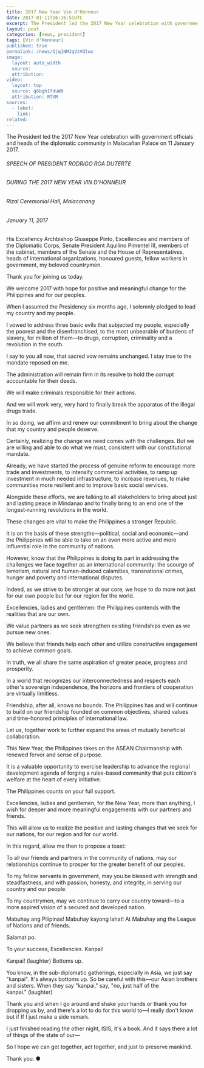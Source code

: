 ```yaml
---
title: 2017 New Year Vin d'Honneur
date: 2017-01-11T16:16:51UTC
excerpt: The President led the 2017 New Year celebration with government officials and heads of the diplomatic community in Malacañan Palace on 11 January 2017.
layout: post
categories: [news, president]
tags: [Vin d'Honneur]
published: true
permalink: /news/Ojq1NMJqVzVQlwx
image:
  layout: auto_width
  source: 
  attribution: 
video:
  layout: top
  source: q6bghIfduW0
  attribution: RTVM
sources:
  - label:
    link:
related:
---
```


The President led the 2017 New Year celebration with government officials and heads of the diplomatic community in Malacañan Palace on 11 January 2017.

###### SPEECH OF PRESIDENT RODRIGO ROA DUTERTE

###### DURING THE 2017 NEW YEAR VIN D'HONNEUR

###### Rizal Ceremonial Hall, Malacanang

###### January 11, 2017

His Excellency Archbishop Giuseppe Pinto, Excellencies and members of the Diplomatic Corps, Senate President Aquilino Pimentel III, members of the cabinet, members of the Senate and the House of Representatives, heads of international organizations, honoured guests, fellow workers in government, my beloved countrymen. 

Thank you for joining us today. 

We welcome 2017 with hope for positive and meaningful change for the Philippines and for our peoples.

When I assumed the Presidency six months ago, I solemnly pledged to lead my country and my people. 

I vowed to address three basic evils that subjected my people, especially the poorest and the disenfranchised, to the most unbearable of burdens of slavery, for million of them—to drugs, corruption, criminality and a revolution in the south.

I say to you all now, that sacred vow remains unchanged. I stay true to the mandate reposed on me. 

The administration will remain firm in its resolve to hold the corrupt accountable for their deeds. 

We will make criminals responsible for their actions. 

And we will work very, very hard to finally break the apparatus of the illegal drugs trade. 

In so doing, we affirm and renew our commitment to bring about the change that my country and people deserve. 

Certainly, realizing the change we need comes with the challenges. But we are willing and able to do what we must, consistent with our constitutional mandate. 

Already, we have started the process of genuine reform to encourage more trade and investments, to intensify commercial activities, to ramp up investment in much needed infrastructure, to increase revenues, to make communities more resilient and to improve basic social services.

Alongside these efforts, we are talking to all stakeholders to bring about just and lasting peace in Mindanao and to finally bring to an end one of the longest-running revolutions in the world. 

These changes are vital to make the Philippines a stronger Republic. 

It is on the basis of these strengths—political, social and economic—and the Philippines will be able to take on an even more active and more influential role in the community of nations. 

However, know that the Philippines is doing its part in addressing the challenges we face together as an international community: the scourge of terrorism, natural and human-induced calamities, transnational crimes, hunger and poverty and international disputes. 

Indeed, as we strive to be stronger at our core, we hope to do more not just for our own people but for our region for the world. 

Excellencies, ladies and gentlemen: the Philippines contends with the realities that are our own. 

We value partners as we seek strengthen existing friendships even as we pursue new ones. 

We believe that friends help each other and utilize constructive engagement to achieve common goals. 

In truth, we all share the same aspiration of greater peace, progress and prosperity.  

In a world that recognizes our interconnectedness and respects each other's sovereign independence, the horizons and frontiers of cooperation are virtually limitless.

Friendship, after all, knows no bounds. The Philippines has and will continue to build on our friendship founded on common objectives, shared values and time-honored principles of international law. 

Let us, together work to further expand the areas of mutually beneficial collaboration. 

This New Year, the Philippines takes on the ASEAN Chairmanship with renewed fervor and sense of purpose. 

It is a valuable opportunity to exercise leadership to advance the regional development agenda of forging a rules-based community that puts citizen's welfare at the heart of every initiative.
	
The Philippines counts on your full support. 

Excellencies, ladies and gentlemen, for the New Year, more than anything, I wish for deeper and more meaningful engagements with our partners and friends. 

This will allow us to realize the positive and lasting changes that we seek for our nations, for our region and for our world. 

In this regard, allow me then to propose a toast:
	
To all our friends and partners in the community of nations, may our relationships continue to prosper for the greater benefit of our peoples.
	
To my fellow servants in government, may you be blessed with strength and steadfastness, and with passion, honesty, and integrity, in serving our country and our people.
	
To my countrymen, may we continue to carry our country toward—to a more aspired vision of a secured and developed nation.
	
Mabuhay ang Pilipinas! Mabuhay kayong lahat! At Mabuhay ang the League of Nations and of friends.

Salamat po.

To your success, Excellencies. Kanpai!

Kanpai! (laughter) Bottoms up.

You know, in the sub-diplomatic gatherings, especially in Asia, we just say "kanpai". It's always bottoms up. So be careful with this—our Asian brothers and sisters. When they say "kanpai," say, "no, just half of the kanpai." (laughter)

Thank you and when I go around and shake your hands or thank you for dropping us by, and there's a lot to do for this world to—I really don't know but if If I just make a side remark.

I just finished reading the other night, ISIS, it's a book. And it says there a lot of things of the state of our—

So I hope we can get together, act together, and just to preserve mankind. 

Thank you.
&#x25cf;
